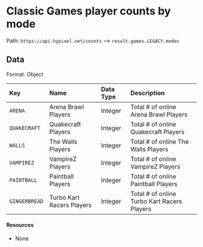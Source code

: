 # Classic Games player counts by mode
Path: `https://api.hypixel.net/counts` --> `result.games.LEGACY.modes`

## Data
Format: Object

|Key|Name|Data Type|Description|
|:-|:-|:-|:-|
|`ARENA`|Arena Brawl Players|Integer|Total # of online Arena Brawl Players|
|`QUAKECRAFT`|Quakecraft Players|Integer|Total # of online Quakecraft Players|
|`WALLS`|The Walls Players|Integer|Total # of online The Walls Players|
|`VAMPIREZ`|VampireZ Players|Integer|Total # of online VampireZ Players|
|`PAINTBALL`|Paintball Players|Integer|Total # of online Paintball Players|
|`GINGERBREAD`|Turbo Kart Racers Players|Integer|Total # of online Turbo Kart Racers Players|

#### Resources
- None